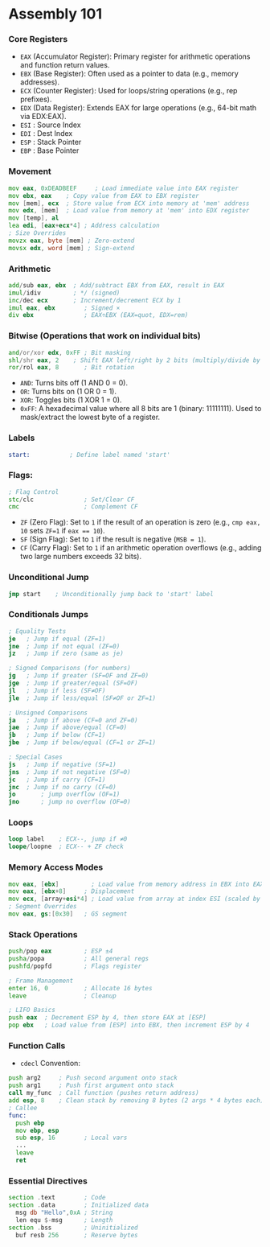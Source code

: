 # Assembly 101
### Core Registers
- `EAX` (Accumulator Register): Primary register for arithmetic operations and function return values.
- `EBX` (Base Register): Often used as a pointer to data (e.g., memory addresses).
- `ECX` (Counter Register): Used for loops/string operations (e.g., rep prefixes).
- `EDX` (Data Register): Extends EAX for large operations (e.g., 64-bit math via EDX:EAX).
- `ESI` : Source Index
- `EDI` : Dest Index
- `ESP` : Stack Pointer
- `EBP` : Base Pointer 
### Movement
```asm
mov eax, 0xDEADBEEF     ; Load immediate value into EAX register 
mov ebx, eax    ; Copy value from EAX to EBX register  
mov [mem], ecx  ; Store value from ECX into memory at 'mem' address
mov edx, [mem]  ; Load value from memory at 'mem' into EDX register
mov [temp], al
lea edi, [eax+ecx*4] ; Address calculation
; Size Overrides  
movzx eax, byte [mem] ; Zero-extend  
movsx edx, word [mem] ; Sign-extend 
```
### Arithmetic
```asm
add/sub eax, ebx  ; Add/subtract EBX from EAX, result in EAX
imul/idiv         ; */ (signed)
inc/dec ecx       ; Increment/decrement ECX by 1
imul eax, ebx        ; Signed ×  
div ebx              ; EAX÷EBX (EAX=quot, EDX=rem)
```
### Bitwise (Operations that work on individual bits)
```asm
and/or/xor edx, 0xFF ; Bit masking 
shl/shr eax, 2    ; Shift EAX left/right by 2 bits (multiply/divide by 4)
ror/rol eax, 8       ; Bit rotation  
```
- `AND`: Turns bits off (1 AND 0 = 0).
- `OR`: Turns bits on (1 OR 0 = 1).
- `XOR`: Toggles bits (1 XOR 1 = 0).
- `0xFF`: A hexadecimal value where all 8 bits are 1 (binary: 11111111). Used to mask/extract the lowest byte of a register.
### Labels
```asm
start:           ; Define label named 'start'  
```
### Flags:
```asm
; Flag Control  
stc/clc              ; Set/Clear CF  
cmc                  ; Complement CF  
```
- `ZF` (Zero Flag): Set to `1` if the result of an operation is zero (e.g., `cmp eax, 10` sets `ZF=1` if `eax == 10`).
- `SF` (Sign Flag): Set to `1` if the result is negative (`MSB = 1`).
- `CF` (Carry Flag): Set to `1` if an arithmetic operation overflows (e.g., adding two large numbers exceeds 32 bits).
### Unconditional Jump
```asm
jmp start    ; Unconditionally jump back to 'start' label
```
### Conditionals Jumps
```asm
; Equality Tests
je   ; Jump if equal (ZF=1) 
jne  ; Jump if not equal (ZF=0)
jz   ; Jump if zero (same as je)

; Signed Comparisons (for numbers)
jg   ; Jump if greater (SF=OF and ZF=0)
jge  ; Jump if greater/equal (SF=OF)
jl   ; Jump if less (SF≠OF)
jle  ; Jump if less/equal (SF≠OF or ZF=1)

; Unsigned Comparisons
ja   ; Jump if above (CF=0 and ZF=0)
jae  ; Jump if above/equal (CF=0)
jb   ; Jump if below (CF=1)
jbe  ; Jump if below/equal (CF=1 or ZF=1)

; Special Cases
js   ; Jump if negative (SF=1)
jns  ; Jump if not negative (SF=0)
jc   ; Jump if carry (CF=1)
jnc  ; Jump if no carry (CF=0)
jo       ; jump overflow (OF=1)
jno      ; jump no overflow (OF=0)
```
### Loops
```asm
loop label    ; ECX--, jump if ≠0  
loope/loopne  ; ECX-- + ZF check  
```
### Memory Access Modes
```asm
mov eax, [ebx]         ; Load value from memory address in EBX into EAX
mov eax, [ebx+8]     ; Displacement   
mov ecx, [array+esi*4] ; Load value from array at index ESI (scaled by 4)
; Segment Overrides  
mov eax, gs:[0x30]   ; GS segment  
```
### Stack Operations
```asm
push/pop eax         ; ESP ±4  
pusha/popa           ; All general regs  
pushfd/popfd         ; Flags register  

; Frame Management  
enter 16, 0          ; Allocate 16 bytes  
leave                ; Cleanup  

; LIFO Basics
push eax  ; Decrement ESP by 4, then store EAX at [ESP]  
pop ebx   ; Load value from [ESP] into EBX, then increment ESP by 4  
```
### Function Calls
- `cdecl` Convention:
```asm
push arg2     ; Push second argument onto stack  
push arg1     ; Push first argument onto stack  
call my_func  ; Call function (pushes return address)  
add esp, 8    ; Clean stack by removing 8 bytes (2 args * 4 bytes each)
; Callee  
func:  
  push ebp  
  mov ebp, esp  
  sub esp, 16        ; Local vars  
  ...  
  leave  
  ret  
```
### Essential Directives
```asm
section .text        ; Code  
section .data        ; Initialized data  
  msg db "Hello",0xA ; String  
  len equ $-msg      ; Length  
section .bss         ; Uninitialized  
  buf resb 256       ; Reserve bytes  
```




